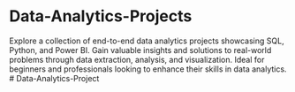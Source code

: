 # Data-Analytics-Projects
Explore a collection of end-to-end data analytics projects showcasing SQL, Python, and Power BI. Gain valuable insights and solutions to real-world problems through data extraction, analysis, and visualization. Ideal for beginners and professionals looking to enhance their skills in data analytics.
#   D a t a - A n a l y t i c s - P r o j e c t  
 